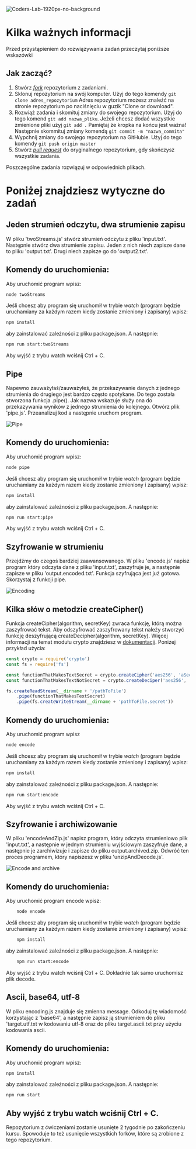 ![Coders-Lab-1920px-no-background](https://user-images.githubusercontent.com/152855/73064373-5ed69780-3ea1-11ea-8a71-3d370a5e7dd8.png)

# Kilka ważnych informacji

Przed przystąpieniem do rozwiązywania zadań przeczytaj poniższe wskazówki

## Jak zacząć?

1. Stwórz [*fork*](https://guides.github.com/activities/forking/) repozytorium z zadaniami.
2. Sklonuj repozytorium na swój komputer. Użyj do tego komendy `git clone adres_repozytorium`
Adres repozytorium możesz znaleźć na stronie repozytorium po naciśnięciu w guzik "Clone or download".
3. Rozwiąż zadania i skomituj zmiany do swojego repozytorium. Użyj do tego komend `git add nazwa_pliku`.
Jeżeli chcesz dodać wszystkie zmienione pliki użyj `git add .` 
Pamiętaj że kropka na końcu jest ważna!
Następnie skommituj zmiany komendą `git commit -m "nazwa_commita"`
4. Wypchnij zmiany do swojego repozytorium na GitHubie.  Użyj do tego komendy `git push origin master`
5. Stwórz [*pull request*](https://help.github.com/articles/creating-a-pull-request) do oryginalnego repozytorium, gdy skończysz wszystkie zadania.

Poszczególne zadania rozwiązuj w odpowiednich plikach.

# Poniżej znajdziesz wytyczne do zadań

## Jeden strumień odczytu, dwa strumienie zapisu

W pliku 'twoStreams.js' stwórz strumień odczytu z pliku 'input.txt'. Następnie stwórz dwa strumienie zapisu. Jeden z nich niech zapisze dane to pliku 'output.txt'. Drugi niech zapisze go do 'output2.txt'.

## Komendy do uruchomienia:
Aby uruchomić program wpisz:
```bash
node twoStreams
```
Jeśli chcesz aby program się uruchomił w trybie _watch_ (program będzie uruchamiany za każdym razem kiedy zostanie zmieniony i zapisany) wpisz:
```bash
npm install
```
aby zainstalować zależności z pliku package.json. A następnie:
```bash
npm run start:twoStreams
```
Aby wyjść z trybu watch wciśnij Ctrl + C.
## Pipe

Napewno zauważyłaś/zauważyłeś, że przekazywanie danych z jednego strumienia do drugiego jest bardzo często spotykane. Do tego została stworzona funkcja .pipe(). Jak nazwa wskazuje służy ona do przekazywania wyników z jednego strumienia do kolejnego. Otwórz plik 'pipe.js'. Przeanalizuj kod a następnie uruchom program.

![Pipe](./images/pipe.jpg)

## Komendy do uruchomienia:
Aby uruchomić program wpisz:
```bash
node pipe
```
Jeśli chcesz aby program się uruchomił w trybie _watch_ (program będzie uruchamiany za każdym razem kiedy zostanie zmieniony i zapisany) wpisz:
```bash
npm install
```
aby zainstalować zależności z pliku package.json. A następnie:
```bash
npm run start:pipe
```
Aby wyjść z trybu watch wciśnij Ctrl + C.

## Szyfrowanie w strumieniu

Przejdźmy do czegoś bardziej zaawansowanego. W pliku 'encode.js' napisz program który odczyta dane z pliku 'input.txt', zaszyfruje je, a następnie zapisze w pliku 'output.encoded.txt'. Funkcja szyfrująca jest już gotowa. Skorzystaj z funkcji pipe.

![Encoding](./images/encoding.jpg)

## Kilka słów o metodzie createCipher()
Funkcja createCipher(algorithm, secretKey) zwraca funkcję, którą można zaszyfrować tekst. Aby odszyfrować zaszyfrowany tekst należy stworzyć funkcję deszyfrującą createDecipher(algorithm, secretKey). Więcej informacji na temat modułu crypto znajdziesz w [dokumentacji](https://nodejs.org/api/crypto.html). Poniżej przykład użycia:

```javascript
const crypto = require('crypto')
const fs = require('fs')

const functionThatMakesTextSecret = crypto.createCipher('aes256', 'aSecretKey')
const functionThatMakesTextNotSecret = crypto.createDeciper('aes256', 'aSecretKey')

fs.createReadStream(__dirname + '/pathToFile')
    .pipe(functionThatMakesTextSecret)
    .pipe(fs.createWriteStream(__dirname + 'pathToFile.secret'))
```

## Komendy do uruchomienia:
Aby uruchomić program wpisz
```bash
node encode
```
Jeśli chcesz aby program się uruchomił w trybie _watch_ (program będzie uruchamiany za każdym razem kiedy zostanie zmieniony i zapisany) wpisz:
```bash
npm install
```
aby zainstalować zależności z pliku package.json. A następnie:
```bash
npm run start:encode
```
Aby wyjść z trybu watch wciśnij Ctrl + C.

## Szyfrowanie i archiwizowanie

W pliku 'encodeAndZip.js' napisz program, który odczyta strumieniowo plik 'input.txt', a następnie w jednym strumieniu wyjściowym zaszyfruje dane, a następnie je zarchiwizuje  i zapisze do pliku output.archived.zip. Odwróć ten proces programem, który napiszesz w pliku 'unzipAndDecode.js'.

![Encode and archive](./images/encode_archive.jpg)

## Komendy do uruchomienia:
Aby uruchomić program encode wpisz:
```bash
    node encode
```
Jeśli chcesz aby program się uruchomił w trybie _watch_ (program będzie uruchamiany za każdym razem kiedy zostanie zmieniony i zapisany) wpisz:
```bash
    npm install
```
aby zainstalować zależności z pliku package.json. A następnie:
```bash
    npm run start:encode
```

Aby wyjść z trybu watch wciśnij Ctrl + C.
Dokładnie tak samo uruchomisz plik decode.

## Ascii, base64, utf-8

W pliku encoding.js znajduje się zmienna message. Odkoduj tę wiadomość korzystając z 'base64', a następnie zapisz ją strumieniem do pliku 'target.utf.txt w kodowaniu utf-8 oraz do pliku target.ascii.txt przy użyciu kodowania ascii.

## Komendy do uruchomienia:
Aby uruchomić program wpisz:
```bash
npm install
```
aby zainstalować zależności z pliku package.json. A następnie:
```bash
npm run start
```
Aby wyjść z trybu watch wciśnij Ctrl + C.
---

Repozytorium z ćwiczeniami zostanie usunięte 2 tygodnie po zakończeniu kursu. Spowoduje to też usunięcie wszystkich forków, które są zrobione z tego repozytorium.
